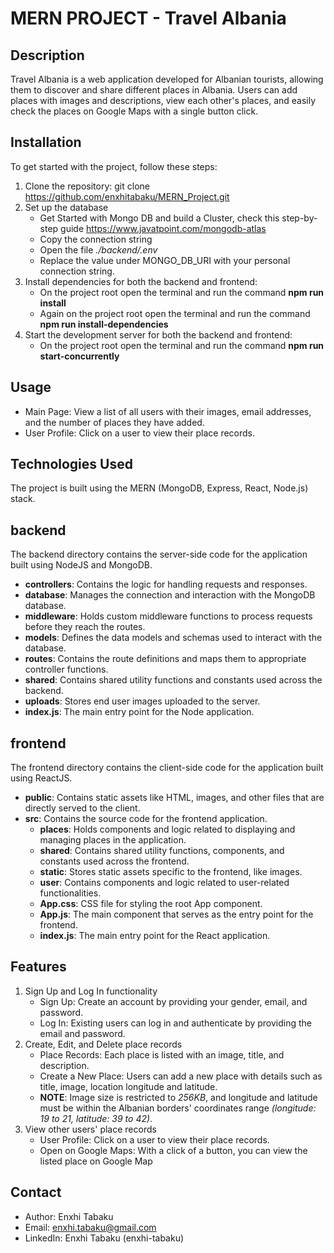 # MERN PROJECT - Travel Albania

## Description

Travel Albania is a web application developed for Albanian tourists, allowing them to discover and share different
places in Albania. Users can add places with images and descriptions, view each other's places, and easily check the
places on Google Maps with a single button click.

## Installation

To get started with the project, follow these steps:

1. Clone the repository: git clone https://github.com/enxhitabaku/MERN_Project.git
2. Set up the database
    - Get Started with Mongo DB and build a Cluster, check this step-by-step
      guide https://www.javatpoint.com/mongodb-atlas
    - Copy the connection string
    - Open the file _./backend/.env_
    - Replace the value under MONGO_DB_URI with your personal connection string.
3. Install dependencies for both the backend and frontend:
    - On the project root open the terminal and run the command **npm run install**
    - Again on the project root open the terminal and run the command **npm run install-dependencies**
4. Start the development server for both the backend and frontend:
    - On the project root open the terminal and run the command **npm run start-concurrently**

## Usage

- Main Page: View a list of all users with their images, email addresses, and the number of places they have added.
- User Profile: Click on a user to view their place records.

## Technologies Used

The project is built using the MERN (MongoDB, Express, React, Node.js) stack.

## backend

The backend directory contains the server-side code for the application built using NodeJS and MongoDB.

- **controllers**: Contains the logic for handling requests and responses.
- **database**: Manages the connection and interaction with the MongoDB database.
- **middleware**: Holds custom middleware functions to process requests before they reach the routes.
- **models**: Defines the data models and schemas used to interact with the database.
- **routes**: Contains the route definitions and maps them to appropriate controller functions.
- **shared**: Contains shared utility functions and constants used across the backend.
- **uploads**: Stores end user images uploaded to the server.
- **index.js**: The main entry point for the Node application.

## frontend

The frontend directory contains the client-side code for the application built using ReactJS.

- **public**: Contains static assets like HTML, images, and other files that are directly served to the client.
- **src**: Contains the source code for the frontend application.
    - **places**: Holds components and logic related to displaying and managing places in the application.
    - **shared**: Contains shared utility functions, components, and constants used across the frontend.
    - **static**: Stores static assets specific to the frontend, like images.
    - **user**: Contains components and logic related to user-related functionalities.
    - **App.css**: CSS file for styling the root App component.
    - **App.js**: The main component that serves as the entry point for the frontend.
    - **index.js**: The main entry point for the React application.

## Features

1. Sign Up and Log In functionality
    - Sign Up: Create an account by providing your gender, email, and password.
    - Log In: Existing users can log in and authenticate by providing the email and password.
2. Create, Edit, and Delete place records
    - Place Records: Each place is listed with an image, title, and description.
    - Create a New Place: Users can add a new place with details such as title, image, location longitude and latitude.
    - **NOTE**: Image size is restricted to _256KB_, and longitude and latitude must be within the Albanian borders'
      coordinates range _(longitude: 19 to 21, latitude: 39 to 42)_.
3. View other users' place records
    - User Profile: Click on a user to view their place records.
    - Open on Google Maps: With a click of a button, you can view the listed place on Google Map

## Contact

- Author: Enxhi Tabaku
- Email: enxhi.tabaku@gmail.com
- LinkedIn: Enxhi Tabaku (enxhi-tabaku)


